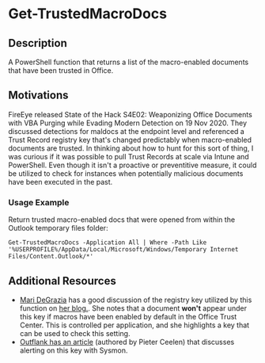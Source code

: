 # Get-TrustedMacroDocs
## Description
A PowerShell function that returns a list of the macro-enabled documents that have been trusted in Office.

## Motivations
FireEye released State of the Hack S4E02: Weaponizing Office Documents with VBA Purging while Evading Modern Detection on 19 Nov 2020. They discussed detections for maldocs at the endpoint level and referenced a Trust Record registry key that's changed predictably when macro-enabled documents are trusted. In thinking about how to hunt for this sort of thing, I was curious if it was possible to pull Trust Records at scale via Intune and PowerShell. Even though it isn't a proactive or preventitive measure, it could be utilized to check for instances when potentially malicious documents have been executed in the past.  

### Usage Example
Return trusted macro-enabled docs that were opened from within the Outlook temporary files folder:

    Get-TrustedMacroDocs -Application All | Where -Path Like '%USERPROFILE%/AppData/Local/Microsoft/Windows/Temporary Internet Files/Content.Outlook/*'

## Additional Resources
* [Mari DeGrazia](https://twitter.com/maridegrazia) has a good discussion of the registry key utilized by this function on [her blog.](http://az4n6.blogspot.com/2016/02/more-on-trust-records-macros-and.html). She notes that a document **won't** appear under this key if macros have been enabled by default in the Office Trust Center. This is controlled per application, and she highlights a key that can be used to check this setting. 
* [Outflank has an article](https://outflank.nl/blog/2018/01/16/hunting-for-evil-detect-macros-being-executed/) (authored by Pieter Ceelen) that discusses alerting on this key with Sysmon. 
